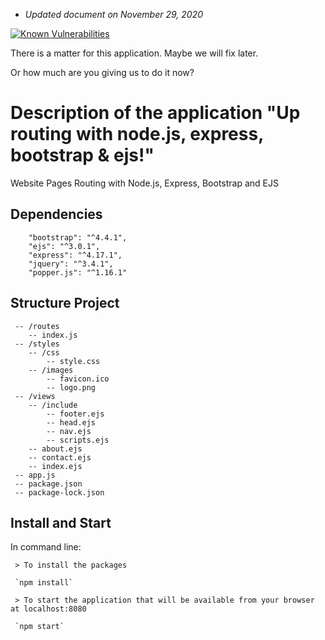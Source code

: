 * _Updated document on November 29, 2020_

[![Known Vulnerabilities](https://snyk.io/test/github/napthees/up-routing-node.js-express-ejs/badge.svg?targetFile=package.json)](https://snyk.io/test/github/napthees/up-routing-node.js-express-ejs?targetFile=package.json)

There is a matter for this application. Maybe we will fix later.

Or how much are you giving us to do it now?

# Description of the application "Up routing with node.js, express, bootstrap & ejs!"

Website Pages Routing with Node.js, Express, Bootstrap and EJS

## Dependencies

```
    "bootstrap": "^4.4.1",
    "ejs": "^3.0.1",
    "express": "^4.17.1",
    "jquery": "^3.4.1",
    "popper.js": "^1.16.1"
```

## Structure Project

```
 -- /routes
    -- index.js
 -- /styles
    -- /css
        -- style.css
    -- /images
        -- favicon.ico
        -- logo.png
 -- /views
    -- /include
        -- footer.ejs
        -- head.ejs
        -- nav.ejs
        -- scripts.ejs
    -- about.ejs
    -- contact.ejs
    -- index.ejs
 -- app.js
 -- package.json
 -- package-lock.json
```
## Install and Start

In command line:

```
 > To install the packages
```
     `npm install`
```
 > To start the application that will be available from your browser at localhost:8080
```
     `npm start`
